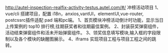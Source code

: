 http://autel-inspection-realfix-activity-testus.autel.com/#/
冲榜活动项目
1、vue/cli 搭建项目，配置 i18n，anxios,vantUI，elementUI,vue-router, postcssrc插件适配 pad 端和pc端。
1、首页模块冲榜活动倒计时功能，显示当日上传案例的 top10 排行榜,往期获奖者和往期最佳案例。
2、封装获奖弹窗组件，活动结束弹窗组件和活未开始弹窗组件。
3、领奖信息填写模块,输入框的字段限制以及各个模块的缺醒图展示。
4、iframs 实现项目工程与项目工程之间的跳转。
